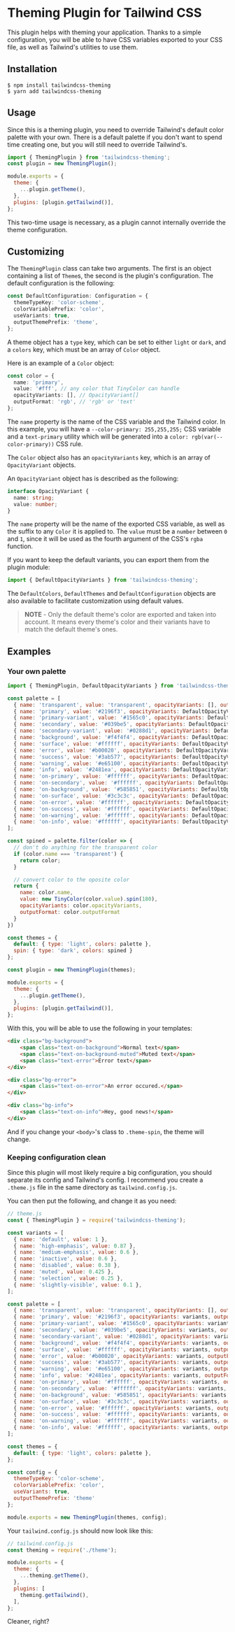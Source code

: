 # Theming Plugin for Tailwind CSS

This plugin helps with theming your application. Thanks to a simple configuration, you will be able to have CSS variables exported to your CSS file, as well as Tailwind's utilities to use them.

## Installation

```console
$ npm install tailwindcss-theming
$ yarn add tailwindcss-theming
```

## Usage

Since this is a theming plugin, you need to override Tailwind's default color palette with your own. There is a default palette if you don't want to spend time creating one, but you will still need to override Tailwind's.

```js
import { ThemingPlugin } from 'tailwindcss-theming';
const plugin = new ThemingPlugin();

module.exports = {
  theme: {
    ...plugin.getTheme(),
  },
  plugins: [plugin.getTailwind()],
};
```

This two-time usage is necessary, as a plugin cannot internally override the theme configuration.

## Customizing

The `ThemingPlugin` class can take two arguments. The first is an object containing a list of `Theme`s, the second is the plugin's configuration.
The default configuration is the following:

```typescript
const DefaultConfiguration: Configuration = {
  themeTypeKey: 'color-scheme',
  colorVariablePrefix: 'color',
  useVariants: true,
  outputThemePrefix: 'theme',
};
```

A theme object has a `type` key, which can be set to either `light` or `dark`, and a `colors` key, which must be an array of `Color` object.

Here is an example of a `Color` object:

```typescript
const color = {
  name: 'primary',
  value: '#fff', // any color that TinyColor can handle
  opacityVariants: [], // OpacityVariant[]
  outputFormat: 'rgb', // 'rgb' or 'text'
};
```

The `name` property is the name of the CSS variable and the Tailwind color. In this example, you will have a `--color-primary: 255,255,255;` CSS variable and a `text-primary` utility which will be generated into a `color: rgb(var(--color-primary))` CSS rule.

The `Color` object also has an `opacityVariants` key, which is an array of `OpacityVariant` objects.

An `OpacityVariant` object has is described as the following:

```typescript
interface OpacityVariant {
  name: string;
  value: number;
}
```

The `name` property will be the name of the exported CSS variable, as well as the suffix to any `Color` it is applied to. The `value` must be a `number` between `0` and `1`, since it will be used as the fourth argument of the CSS's `rgba` function.

If you want to keep the default variants, you can export them from the plugin module:

```typescript
import { DefaultOpacityVariants } from 'tailwindcss-theming';
```

The `DefaultColors`, `DefaultThemes` and `DefaultConfiguration` objects are also available to facilitate customization using default values.

> **NOTE** - Only the default theme's color are exported and taken into account. It means every theme's color and their variants have to match the default theme's ones.

## Examples

### Your own palette

```javascript
import { ThemingPlugin, DefaultOpacityVariants } from 'tailwindcss-theming';

const palette = [
  { name: 'transparent', value: 'transparent', opacityVariants: [], outputFormat: 'text' },
  { name: 'primary', value: '#2196f3', opacityVariants: DefaultOpacityVariants, outputFormat: 'rgb' },
  { name: 'primary-variant', value: '#1565c0', opacityVariants: DefaultOpacityVariants, outputFormat: 'rgb' },
  { name: 'secondary', value: '#039be5', opacityVariants: DefaultOpacityVariants, outputFormat: 'rgb' },
  { name: 'secondary-variant', value: '#0288d1', opacityVariants: DefaultOpacityVariants, outputFormat: 'rgb' },
  { name: 'background', value: '#f4f4f4', opacityVariants: DefaultOpacityVariants, outputFormat: 'rgb' },
  { name: 'surface', value: '#ffffff', opacityVariants: DefaultOpacityVariants, outputFormat: 'rgb' },
  { name: 'error', value: '#b00020', opacityVariants: DefaultOpacityVariants, outputFormat: 'rgb' },
  { name: 'success', value: '#3ab577', opacityVariants: DefaultOpacityVariants, outputFormat: 'rgb' },
  { name: 'warning', value: '#e65100', opacityVariants: DefaultOpacityVariants, outputFormat: 'rgb' },
  { name: 'info', value: '#2481ea', opacityVariants: DefaultOpacityVariants, outputFormat: 'rgb' },
  { name: 'on-primary', value: '#ffffff', opacityVariants: DefaultOpacityVariants, outputFormat: 'rgb' },
  { name: 'on-secondary', value: '#ffffff', opacityVariants: DefaultOpacityVariants, outputFormat: 'rgb' },
  { name: 'on-background', value: '#585851', opacityVariants: DefaultOpacityVariants, outputFormat: 'rgb' },
  { name: 'on-surface', value: '#3c3c3c', opacityVariants: DefaultOpacityVariants, outputFormat: 'rgb' },
  { name: 'on-error', value: '#ffffff', opacityVariants: DefaultOpacityVariants, outputFormat: 'rgb' },
  { name: 'on-success', value: '#ffffff', opacityVariants: DefaultOpacityVariants, outputFormat: 'rgb' },
  { name: 'on-warning', value: '#ffffff', opacityVariants: DefaultOpacityVariants, outputFormat: 'rgb' },
  { name: 'on-info', value: '#ffffff', opacityVariants: DefaultOpacityVariants, outputFormat: 'rgb' },
];

const spined = palette.filter(color => {
  // don't do anything for the transparent color
  if (color.name === 'transparent') {
    return color;
  }

  // convert color to the oposite color
  return {
    name: color.name,
    value: new TinyColor(color.value).spin(180),
    opacityVariants: color.opacityVariants,
    outputFormat: color.outputFormat
  }
})

const themes = {
  default: { type: 'light', colors: palette },
  spin: { type: 'dark', colors: spined }
};

const plugin = new ThemingPlugin(themes);

module.exports = {
  theme: {
    ...plugin.getTheme(),
  },
  plugins: [plugin.getTailwind()],
};
```

With this, you will be able to use the following in your templates:

```html
<div class="bg-background">
    <span class="text-on-background">Normal text</span>
    <span class="text-on-background-muted">Muted text</span>
    <span class="text-error">Error text</span>
</div>

<div class="bg-error">
    <span class="text-on-error">An error occured.</span>
</div>

<div class="bg-info">
    <span class="text-on-info">Hey, good news!</span>
</div>
```

And if you change your `<body>`'s class to `.theme-spin`, the theme will change.

### Keeping configuration clean

Since this plugin will most likely require a big configuration, you should separate its config and Tailwind's config. 
I recommend you create a `.theme.js` file in the same directory as `tailwind.config.js`.

You can then put the following, and change it as you need:

```javascript
// theme.js
const { ThemingPlugin } = require('tailwindcss-theming');

const variants = [
  { name: 'default', value: 1 },
  { name: 'high-emphasis', value: 0.87 },
  { name: 'medium-emphasis', value: 0.6 },
  { name: 'inactive', value: 0.6 },
  { name: 'disabled', value: 0.38 },
  { name: 'muted', value: 0.425 },
  { name: 'selection', value: 0.25 },
  { name: 'slightly-visible', value: 0.1 },
];

const palette = [
  { name: 'transparent', value: 'transparent', opacityVariants: [], outputFormat: 'text' },
  { name: 'primary', value: '#2196f3', opacityVariants: variants, outputFormat: 'rgb' },
  { name: 'primary-variant', value: '#1565c0', opacityVariants: variants, outputFormat: 'rgb' },
  { name: 'secondary', value: '#039be5', opacityVariants: variants, outputFormat: 'rgb' },
  { name: 'secondary-variant', value: '#0288d1', opacityVariants: variants, outputFormat: 'rgb' },
  { name: 'background', value: '#f4f4f4', opacityVariants: variants, outputFormat: 'rgb' },
  { name: 'surface', value: '#ffffff', opacityVariants: variants, outputFormat: 'rgb' },
  { name: 'error', value: '#b00020', opacityVariants: variants, outputFormat: 'rgb' },
  { name: 'success', value: '#3ab577', opacityVariants: variants, outputFormat: 'rgb' },
  { name: 'warning', value: '#e65100', opacityVariants: variants, outputFormat: 'rgb' },
  { name: 'info', value: '#2481ea', opacityVariants: variants, outputFormat: 'rgb' },
  { name: 'on-primary', value: '#ffffff', opacityVariants: variants, outputFormat: 'rgb' },
  { name: 'on-secondary', value: '#ffffff', opacityVariants: variants, outputFormat: 'rgb' },
  { name: 'on-background', value: '#585851', opacityVariants: variants, outputFormat: 'rgb' },
  { name: 'on-surface', value: '#3c3c3c', opacityVariants: variants, outputFormat: 'rgb' },
  { name: 'on-error', value: '#ffffff', opacityVariants: variants, outputFormat: 'rgb' },
  { name: 'on-success', value: '#ffffff', opacityVariants: variants, outputFormat: 'rgb' },
  { name: 'on-warning', value: '#ffffff', opacityVariants: variants, outputFormat: 'rgb' },
  { name: 'on-info', value: '#ffffff', opacityVariants: variants, outputFormat: 'rgb' },
];

const themes = {
  default: { type: 'light', colors: palette },
};

const config = {
  themeTypeKey: 'color-scheme',
  colorVariablePrefix: 'color',
  useVariants: true,
  outputThemePrefix: 'theme'
};

module.exports = new ThemingPlugin(themes, config);
```

Your `tailwind.config.js` should now look like this:

```javascript
// tailwind.config.js
const theming = require('./theme');

module.exports = {
  theme: {
    ...theming.getTheme(),
  },
  plugins: [
    theming.getTailwind(),
  ],
};
```

Cleaner, right?
